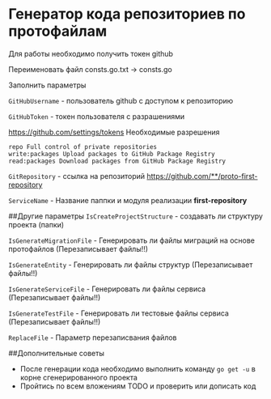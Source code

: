 # Генератор кода репозиториев по протофайлам

Для работы необходимо получить токен github

Переименовать файл consts.go.txt -> consts.go

Заполнить параметры

`GitHubUsername` - пользователь github с доступом к репозиторию

`GitHubToken` - токен пользователя с разрашениями

https://github.com/settings/tokens
Необходимые разрешения 

    repo Full control of private repositories
    write:packages Upload packages to GitHub Package Registry
    read:packages Download packages from GitHub Package Registry


`GitRepository` - ссылка на репозиторий https://github.com/**/proto-first-repository

`ServiceName` - Название паппки и модуля реализации **first-repository**


##Другие параметры
`IsCreateProjectStructure` - создавать ли структуру проекта (папки)

`IsGenerateMigrationFile` - Генерировать ли файлы миграций на основе протофайлов (Перезаписывает файлы!!)

`IsGenerateEntity` - Генерировать ли файлы структур (Перезаписывает файлы!!)

`IsGenerateServiceFile` - Генерировать ли файлы сервиса  (Перезаписывает файлы!!)

`IsGenerateTestFile` - Генерировать ли тестовые файлы сервиса (Перезаписывает файлы!!)

`ReplaceFile` - Параметр перезаписвания файлов



##Дополнительные советы
+ После генерации кода необходимо выполнить команду `go get -u` в корне сгенерированного проекта
+ Пройтись по всем вложениям TODO и проверить или дописать код


